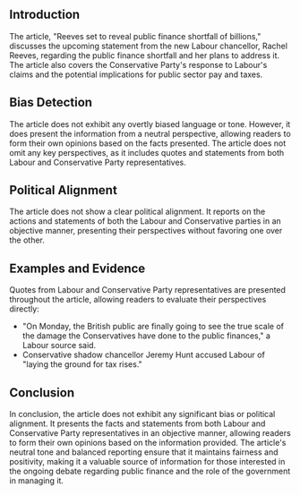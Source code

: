  ## Introduction

The article, "Reeves set to reveal public finance shortfall of billions," discusses the upcoming statement from the new Labour chancellor, Rachel Reeves, regarding the public finance shortfall and her plans to address it. The article also covers the Conservative Party's response to Labour's claims and the potential implications for public sector pay and taxes.

## Bias Detection

The article does not exhibit any overtly biased language or tone. However, it does present the information from a neutral perspective, allowing readers to form their own opinions based on the facts presented. The article does not omit any key perspectives, as it includes quotes and statements from both Labour and Conservative Party representatives.

## Political Alignment

The article does not show a clear political alignment. It reports on the actions and statements of both the Labour and Conservative parties in an objective manner, presenting their perspectives without favoring one over the other.

## Examples and Evidence

Quotes from Labour and Conservative Party representatives are presented throughout the article, allowing readers to evaluate their perspectives directly:

- "On Monday, the British public are finally going to see the true scale of the damage the Conservatives have done to the public finances," a Labour source said.
- Conservative shadow chancellor Jeremy Hunt accused Labour of "laying the ground for tax rises."

## Conclusion

In conclusion, the article does not exhibit any significant bias or political alignment. It presents the facts and statements from both Labour and Conservative Party representatives in an objective manner, allowing readers to form their own opinions based on the information provided. The article's neutral tone and balanced reporting ensure that it maintains fairness and positivity, making it a valuable source of information for those interested in the ongoing debate regarding public finance and the role of the government in managing it.